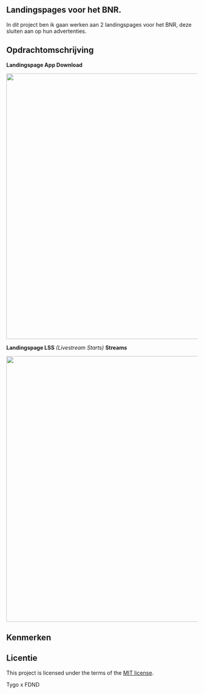## Landingspages voor het BNR.
In dit project ben ik gaan werken aan 2 landingspages voor het BNR, deze sluiten aan op hun advertenties.

## Opdrachtomschrijving

**Landingspage App Download**

<img width="700" src="https://github.com/TygoWolven/landingspages-bnr-radio/assets/144010858/6209a990-cd18-459f-9e71-21fe097150a7">

**Landingspage LSS** _(Livestream Starts)_ **Streams**

<img width="700" src="https://github.com/TygoWolven/landingspages-bnr-radio/assets/144010858/dafa96bb-d7ae-4567-8a09-7b841a831c54">

## Kenmerken
<!-- Bij Kenmerken staat welke technieken zijn gebruikt en hoe. Wat is de HTML structuur? Wat zijn de belangrijkste dingen in CSS? Wat is er met JS gedaan en hoe? -->

## Licentie

This project is licensed under the terms of the [MIT license](./LICENSE).

Tygo x FDND

